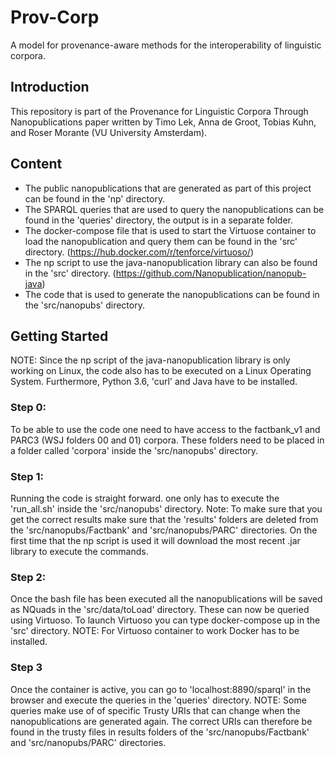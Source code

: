 Prov-Corp
=========              
A model for provenance-aware methods for the interoperability of linguistic corpora.

## Introduction
This repository is part of the Provenance for Linguistic Corpora Through Nanopublications paper written by Timo Lek, Anna de Groot, Tobias Kuhn, and Roser Morante (VU University Amsterdam).

## Content
* The public nanopublications that are generated as part of this project can be found in the 'np' directory.
* The SPARQL queries that are used to query the nanopublications can be found in the 'queries' directory, the output is in a separate folder.
* The docker-compose file that is used to start the Virtuose container to load the nanopublication and query them can be found in the 'src' directory. (https://hub.docker.com/r/tenforce/virtuoso/)
* The np script to use the java-nanopublication library can also be found in the 'src' directory. (https://github.com/Nanopublication/nanopub-java)
* The code that is used to generate the nanopublications can be found in the 'src/nanopubs' directory.

## Getting Started
NOTE: Since the np script of the java-nanopublication library is only working on Linux, the code also has to be executed on a Linux Operating System. Furthermore, Python 3.6, 'curl' and Java have to be installed.

### Step 0:
To be able to use the code one need to have access to the factbank_v1 and PARC3 (WSJ folders 00 and 01) corpora. These folders need to be placed in a folder called 'corpora' inside the 'src/nanopubs' directory.

### Step 1:
Running the code is straight forward. one only has to execute the 'run_all.sh' inside the 'src/nanopubs' directory. Note: To make sure that you get the correct results make sure that the 'results' folders are deleted from the 'src/nanopubs/Factbank' and 'src/nanopubs/PARC' directories.
On the first time that the np script is used it will download the most recent .jar library to execute the commands.

### Step 2:
Once the bash file has been executed all the nanopublications will be saved as NQuads in the 'src/data/toLoad' directory. These can now be queried using Virtuoso. To launch Virtuoso you can type docker-compose up in the 'src' directory.
NOTE: For Virtuoso container to work Docker has to be installed.

### Step 3
Once the container is active, you can go to 'localhost:8890/sparql' in the browser and execute the queries in the 'queries' directory.
NOTE: Some queries make use of of specific Trusty URIs that can change when the nanopublications are generated again. The correct URIs can therefore be found in the trusty files in results folders of the 'src/nanopubs/Factbank' and 'src/nanopubs/PARC' directories.
